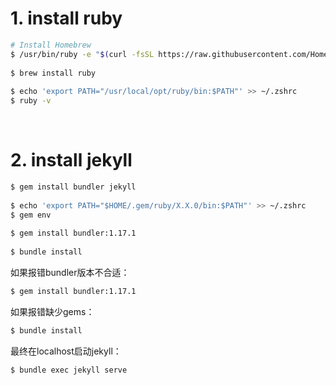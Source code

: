 # 1. install ruby

```sh
# Install Homebrew
$ /usr/bin/ruby -e "$(curl -fsSL https://raw.githubusercontent.com/Homebrew/install/master/install)"
 
$ brew install ruby
 
$ echo 'export PATH="/usr/local/opt/ruby/bin:$PATH"' >> ~/.zshrc
$ ruby -v
```

&nbsp;


# 2. install jekyll

```sh
$ gem install bundler jekyll
 
$ echo 'export PATH="$HOME/.gem/ruby/X.X.0/bin:$PATH"' >> ~/.zshrc
$ gem env
 
$ gem install bundler:1.17.1
 
$ bundle install
```

如果报错bundler版本不合适：

```sh
$ gem install bundler:1.17.1
```

如果报错缺少gems：

```sh
$ bundle install
```

最终在localhost启动jekyll：

```sh
$ bundle exec jekyll serve
```

